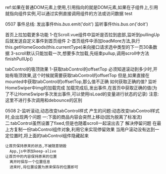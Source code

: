   ref:如果在普通DOM元素上使用,引用指向的就是DOM元素,如果在子组件上,引用就指向组件实例,可以通过实例直接调用组件的方法或访问数据
  test

0507
  事件总线:
  发出事件this.$bus.$emit('doit')
  监听事件this.$bus.$on('doit')

  首页上拉加载更多功能
    1-在Scroll.vue组件中监听是否拉到底部,监听到pullingUp后就发送自定义事件到首页组件
    2-首页组件中添加loadMore方法,执行this.getHomeGoods(this.currentType)来向接口请求选中类型的下一页30条数据
    3-scroll默认只能加载一次,想要多次加载,先结束pullup,调用scroll中方法finishPullUp()

  tabControl的吸顶效果
    1-获取tabControl的offsetTop
      必须知道滚动到多少时,开始有吸顶效果,这个时候就需要获取tabControl的offsetTop
      但是,如果直接在mounted中获取tabControl的offsetTop,那么值不正确
      如何获取正确的值?
        监听HomeSwiper中img的加载完成
        加载完成后,发出事件,在首页中获取正确的值(为了不让HomeSwiper多次发出事件,可以使用isLoad的变量进行状态的记录)
        注意:这里不进行多次调用和debounce的区别

0508
    2-监听滚动,动态改变tabControl样式
      产生的问题:动态改变tabControl样式时,会出现两个问题
        一:下面的商品内容会突然上移动(因为脱离了标准流)
        二:tabControl虽然设置了fixed,但是也随着scroll一起滚出去了
      解决停留问题
        在最上方复制一份tabControl组件对象,利用它来实现停留效果
        当用户滚动没有达到一定位置时,将上面的tabControl组件隐藏起来
    
    让首页保持原来的状态,不被随意销毁
      App,js中添加keep-alive
    让首页中的内容保持原来的位置
      离开时保存一个位置信息
      进来时,将位置设置为原来保存的位置即可